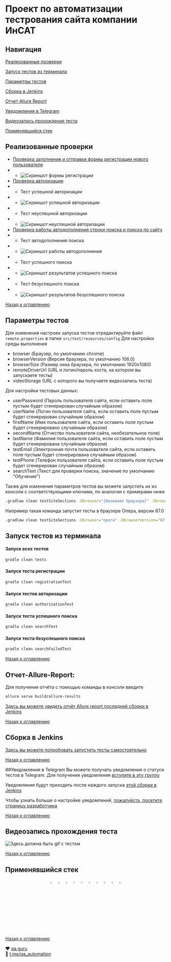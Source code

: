 # Проект по автоматизации тестрования сайта компании ИнСАТ

## Навигация

<a href="#Реализованные-проверки">Реализованные проверки</a>

<a href="#Запуск-тестов-из-терминала">Запуск тестов из терминала</a>

<a href="#Параметры-тестов">Параметры тестов</a>

<a href="#Сборка-в-Jenkins">Сборка в Jenkins</a>

<a href="#Отчет-Allure-Report">Отчет Allure Report</a>

<a href="#Уведомления-в-Telegram">Уведомления в Telegram</a>

<a href="#Видеозапись-прохождения-теста">Видеозапись прохождения теста</a>

<a href="#Применявшийся-стек">Применявшийся стек</a>

## Реализованные проверки

* <a href="#Проверка работы формы регистрации">Проверка заполнения и отправки формы регистрации нового пользователя</a>
* * <img  title="Скриншот формы регистрации" src="readme-files/screenshots/registration_form.png"  alt="Скриншот формы регистрации">
* <a href="#Проверки авторизации">Проверка авторизации</a>
* * Тест успешной авторизации
* * <img  title="Скриншот успешной авторизации" src="readme-files/screenshots/authorisation.png"  alt="Скриншот успешной авторизации">
* * Тест неуспешной авторизации
* * <img  title="Скриншот неуспешной авторизации" src="readme-files/screenshots/unsuccessful_authorisation.png"  alt="Скриншот неуспешной авторизации">
* <a href="#Проверка поиска">Проверка работы автодополнения строки поиска и поиска по сайту</a>
* * Тест автодополнения поиска
* * <img  title="Скриншот работы автодополнения" src="readme-files/screenshots/autocompletion.png"  alt="Скриншот работы автодополнения">
* * Тест успешного поиска
* * <img  title="Скриншот результатов успешного поиска" src="readme-files/screenshots/successful_search.png"  alt="Скриншот результатов успешного поиска">
* * Тест безуспешного поиска
* * <img  title="Скриншот результатов безуспешного поиска" src="readme-files/screenshots/unsuccessful_search.png"  alt="Скриншот результатов безуспешного поиска">

<a href="#Навигация">Назад к оглавлению</a>

## Параметры тестов
Для изменения настроек запуска тестов отредактируйте файл
``
remote.properties
``
в папке
``
src/test/resources/config
``
Для настройки среды выполнения

* browser (Браузер, по умолчанию chrome)
* browserVersion (Версия браузера, по умолчанию 106.0)
* browserSize (Размер окна браузера, по умолчанию 1920x1080)
* remoteDriverUrl (URL и логин/пароль хоста, на котором вы запускаете тесты)
* videoStorage (URL с которого вы получаете видеозапись теста)

Для настройки тестовых данных:

* userPassword (Пароль пользователя сайта, если оставить поле пустым будет сгенерирован случайным образом)
* userName (Логин пользователя сайта, если оставить поле пустым будет сгенерирован случайным образом)
* firstName (Имя пользователя сайта, если оставить поле пустым будет сгенерировано случайным образом)
* secondName (Отчество пользователя сайта, необязательное поле)
* lastName (Фамилия пользователя сайта, если оставить поле пустым будет сгенерирована случайным образом)
* testEmail (Электронная почта пользователя сайта, если оставить поле пустым будет сгенерирована случайным образом)
* testPhone (Телефон пользователя сайта, если оставить поле пустым будет сгенерирован случайным образом)
* searchText (Текст для проверки поиска, значение по умолчанию "Обучение")

Также для изменения параметров тестов вы можете запустить их из консоли с соответствующими ключами, по аналогии с примерами ниже

```bash
.gradlew clean testSiteSections -Dbrowser="{Название браузера}" -DbrowserVersion="{Версия браузера}" -DbrowserSize="{}" -DremoteDriverUrl="{https://Имя пользователя:Пароль@Адрес хоста, на котором проводится запуск тестов}"
```
Например такая команда запустит тесты в браузере Опера, версии 87.0
```bash
.gradlew clean testSiteSections -Dbrowser="opera" -DbrowserVersion="87.0"
```


## Запуск тестов из терминала
#### Запуск всех тестов
```bash
gradle clean tests
```
#### Запуск теста регистрации
```bash
gradle clean registrationTest
```
#### Запуск тестов авторизации
```bash
gradle clean authorisationTest
```
#### Запуск теста успешного поиска
```bash
gradle clean searchTest
```
#### Запуск теста безуспешного поиска
```bash
gradle clean searchFailedTest
```
<a href="#Навигация">Назад к оглавлению</a>

## Отчет-Allure-Report:
Для получения отчёта с помощью команды в консоли введите
```bash
allure serve build/allure-results
```

<a target="_blank" href="https://jenkins.autotests.cloud/job/">Здесь вы можете увидеть отчёт Allure report последней сборки в Jenkins</a>

<a href="#Навигация">Назад к оглавлению</a>

## Сборка в Jenkins
<a target="_blank" href="https://jenkins.autotests.cloud/job/">Здесь вы можете попробовать запустить тесты самостоятельно</a>

<a href="#Навигация">Назад к оглавлению</a>

##Уведомления в Telegram
Вы можете получать уведомления о статусе тестов в Telegram.
Для получения уведомления <a target="_blank" href="https://t.me/">вступите в эту группу</a>

Уведомления будут приходить после каждого запуска <a target="_blank" href="https://jenkins.autotests.cloud/job/">этой сборки в Jenkins </a>

Чтобы узнать больше о настройке уведомлений, <a target="_blank" href="https://github.com/qa-guru/allure-notifications">пожалуйста, посетите страницу разработчика</a>

<a href="#Навигация">Назад к оглавлению</a>

## Видеозапись прохождения теста
<p><img src="readme-files/test_video/" alt="Здесь должна быть gif с тестом"></p>

<a href="#Навигация">Назад к оглавлению</a>

## Применявшийся стек
<p align="center">
<img width="4%" title="IntelliJ IDEA" src="readme-files/logo/Intelij_IDEA.svg"  alt="IntelliJ IDEA">
<img width="4%" title="Java" src="readme-files/logo/Java.svg" alt="Java">
<img width="4%" title="Selenide" src="readme-files/logo/Selenide.svg" alt="Selenide">
<img width="4%" title="Selenoid" src="readme-files/logo/Selenoid.svg" alt="Selenoid">
<img width="4%" title="Allure Report" src="readme-files/logo/Allure_Report.svg" alt="Allure Report">
<img width="4%" title="Gradle" src="readme-files/logo/Gradle.svg" alt="Gradle">
<img width="4%" title="JUnit5" src="readme-files/logo/JUnit5.svg" alt="JUnit5">
<img width="4%" title="GitHub" src="readme-files/logo/GitHub.svg" alt="GitHub">
<img width="4%" title="Jenkins" src="readme-files/logo/Jenkins.svg" alt="Jenkins">
<img width="4%" title="Telegram" src="readme-files/logo/Telegram.svg" alt="Telegram">
</p>

<a href="#Навигация">Назад к оглавлению</a>

:heart: <a target="_blank" href="https://qa.guru">qa.guru</a><br/>
:blue_heart: <a target="_blank" href="https://t.me/qa_automation">t.me/qa_automation</a>
